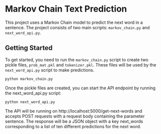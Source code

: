 # Markov Chain Text Prediction

This project uses a Markov Chain model to predict the next word in a sentence. The project consists of two main scripts: `markov_chain.py` and `next_word_api.py`.

## Getting Started

To get started, you need to run the `markov_chain.py` script to create two pickle files, `prob_mat.pkl` and `tokenizer.pkl`. These files will be used by the `next_word_api.py` script to make predictions.

```
python markov_chain.py
```

Once the pickle files are created, you can start the API endpoint by running the next_word_api.py script:

```
python next_word_api.py
```

The API will be running on http://localhost:5000/get-next-words and accepts POST requests with a request body containing the parameter sentence. The response will be a JSON object with a key next_words corresponding to a list of ten different predictions for the next word.